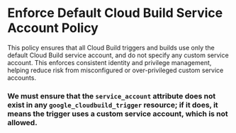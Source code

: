 # Enforce Default Cloud Build Service Account Policy

This policy ensures that all Cloud Build triggers and builds use only the default Cloud Build service account, and do not specify any custom service account. This enforces consistent identity and privilege management, helping reduce risk from misconfigured or over-privileged custom service accounts.

### We must ensure that the `service_account` attribute **does not exist** in any `google_cloudbuild_trigger` resource; if it does, it means the trigger uses a custom service account, which is not allowed.

